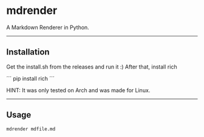 # mdrender
A Markdown Renderer in Python.

---

## Installation
Get the install.sh from the releases and run it :)
After that, install rich

´´´
pip install rich
´´´

HINT: It was only tested on Arch and was made for Linux.

---

## Usage

```
mdrender mdfile.md
```
